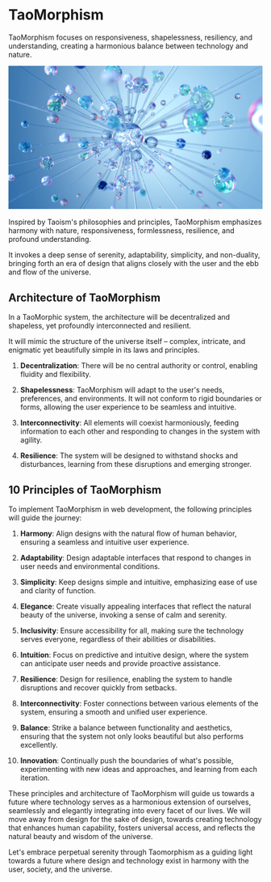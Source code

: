 # TaoMorphism
TaoMorphism focuses on responsiveness, shapelessness, resiliency, and understanding, creating a harmonious balance between technology and nature.

![Taomorphism banner](Taomorphism.jpg)

Inspired by Taoism's philosophies and principles, TaoMorphism emphasizes harmony with nature, responsiveness, formlessness, resilience, and profound understanding. 

It invokes a deep sense of serenity, adaptability, simplicity, and non-duality, bringing forth an era of design that aligns closely with the user and the ebb and flow of the universe.

## Architecture of TaoMorphism

In a TaoMorphic system, the architecture will be decentralized and shapeless, yet profoundly interconnected and resilient. 

It will mimic the structure of the universe itself – complex, intricate, and enigmatic yet beautifully simple in its laws and principles.

1. **Decentralization**: There will be no central authority or control, enabling fluidity and flexibility.

2. **Shapelessness**: TaoMorphism will adapt to the user's needs, preferences, and environments. It will not conform to rigid boundaries or forms, allowing the user experience to be seamless and intuitive.

3. **Interconnectivity**: All elements will coexist harmoniously, feeding information to each other and responding to changes in the system with agility.

4. **Resilience**: The system will be designed to withstand shocks and disturbances, learning from these disruptions and emerging stronger.

## 10 Principles of TaoMorphism

To implement TaoMorphism in web development, the following principles will guide the journey:

1. **Harmony**: Align designs with the natural flow of human behavior, ensuring a seamless and intuitive user experience.

2. **Adaptability**: Design adaptable interfaces that respond to changes in user needs and environmental conditions.

3. **Simplicity**: Keep designs simple and intuitive, emphasizing ease of use and clarity of function.

4. **Elegance**: Create visually appealing interfaces that reflect the natural beauty of the universe, invoking a sense of calm and serenity.

5. **Inclusivity**: Ensure accessibility for all, making sure the technology serves everyone, regardless of their abilities or disabilities.

6. **Intuition**: Focus on predictive and intuitive design, where the system can anticipate user needs and provide proactive assistance.

7. **Resilience**: Design for resilience, enabling the system to handle disruptions and recover quickly from setbacks.

8. **Interconnectivity**: Foster connections between various elements of the system, ensuring a smooth and unified user experience.

9. **Balance**: Strike a balance between functionality and aesthetics, ensuring that the system not only looks beautiful but also performs excellently.

10. **Innovation**: Continually push the boundaries of what's possible, experimenting with new ideas and approaches, and learning from each iteration.

These principles and architecture of TaoMorphism will guide us towards a future where technology serves as a harmonious extension of ourselves, seamlessly and elegantly integrating into every facet of our lives. We will move away from design for the sake of design, towards creating technology that enhances human capability, fosters universal access, and reflects the natural beauty and wisdom of the universe. 

Let's embrace perpetual serenity through Taomorphism as a guiding light towards a future where design and technology exist in harmony with the user, society, and the universe.
